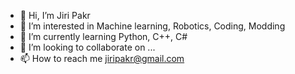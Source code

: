 - 👋 Hi, I’m Jiri Pakr
- 👀 I’m interested in Machine learning, Robotics, Coding, Modding
- 🌱 I’m currently learning Python, C++, C#
- 💞️ I’m looking to collaborate on ...
- 📫 How to reach me jiripakr@gmail.com

